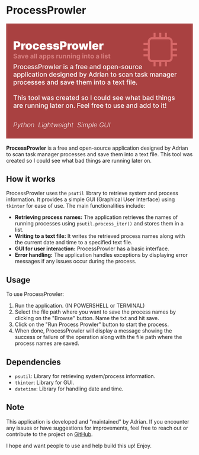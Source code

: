 # ProcessProwler
![ProcessProwler Img](https://raw.githubusercontent.com/Adrian-atsign-VU/ProcessProwler/main/readme%20media%20%5Bnot%20for%20app%5D/ProcessProwler.png)

**ProcessProwler** is a free and open-source application designed by Adrian to scan task manager processes and save them into a text file. This tool was created so I could see what bad things are running later on.

## How it works

ProcessProwler uses the `psutil` library to retrieve system and process information. It provides a simple GUI (Graphical User Interface) using `tkinter` for ease of use. The main functionalities include:

- **Retrieving process names:** The application retrieves the names of running processes using `psutil.process_iter()` and stores them in a list.
- **Writing to a text file:** It writes the retrieved process names along with the current date and time to a specified text file.
- **GUI for user interaction:** ProcessProwler has a basic interface.
- **Error handling:** The application handles exceptions by displaying error messages if any issues occur during the process.

## Usage

To use ProcessProwler:

1. Run the application. (IN POWERSHELL or TERMINAL)
2. Select the file path where you want to save the process names by clicking on the "Browse" button. Name the txt and hit save.
3. Click on the "Run Process Prowler" button to start the process.
4. When done, ProcessProwler will display a message showing the success or failure of the operation along with the file path where the process names are saved.

## Dependencies

- `psutil`: Library for retrieving system/process information.
- `tkinter`: Library for GUI.
- `datetime`: Library for handling date and time.

## Note

This application is developed and "maintained" by Adrian. If you encounter any issues or have suggestions for improvements, feel free to reach out or contribute to the project on [GitHub](https://github.com/Adrian-atsign-VU/ProcessProwler).

I hope and want people to use and help build this up! Enjoy.

